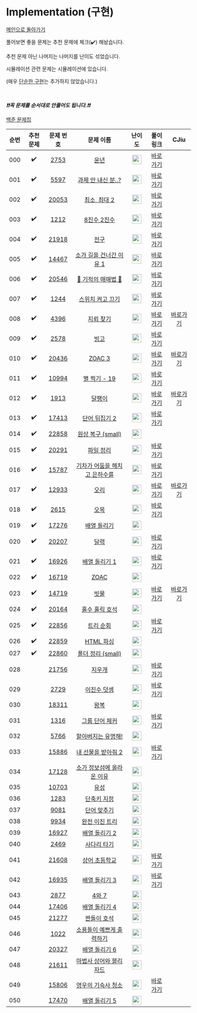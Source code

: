 # Implementation (구현)

[메인으로 돌아가기](https://github.com/tony9402/baekjoon)

풀어보면 좋을 문제는 추천 문제에 체크(:heavy_check_mark:) 해놨습니다.

추천 문제 아닌 나머지는 나머지를 난이도 섞었습니다.

시뮬레이션 관련 문제는 시뮬레이션에 있습니다.

(매우 [단순한 구현](https://www.acmicpc.net/problem/1000)는 추가하지 않았습니다.)

<br>

***❗️❗️꼭 문제를 순서대로 안풀어도 됩니다.❗️❗️***

[백준 문제집](https://www.acmicpc.net/workbook/view/6783)


|순번|추천 문제|문제 번호|문제 이름|난이도|풀이 링크|CJiu|
|:--:|:--:|:--:|:--:|:--:|:--:|:--:|
|000|:heavy_check_mark:|<a href="https://www.acmicpc.net/problem/2753" target="_blank">2753</a>|<a href="https://www.acmicpc.net/problem/2753" target="_blank">윤년</a>|<img height="25px" width="25px" src="https://static.solved.ac/tier_small/1.svg"/>|<a href="https://github.com/tony9402/algorithm-solutions/tree/main/solutions/baekjoon/2753" target="_blank">바로 가기</a>|
|001|:heavy_check_mark:|<a href="https://www.acmicpc.net/problem/5597" target="_blank">5597</a>|<a href="https://www.acmicpc.net/problem/5597" target="_blank">과제 안 내신 분..?</a>|<img height="25px" width="25px" src="https://static.solved.ac/tier_small/3.svg"/>|<a href="https://github.com/tony9402/algorithm-solutions/tree/main/solutions/baekjoon/5597" target="_blank">바로 가기</a>|
|002|:heavy_check_mark:|<a href="https://www.acmicpc.net/problem/20053" target="_blank">20053</a>|<a href="https://www.acmicpc.net/problem/20053" target="_blank">최소, 최대 2</a>|<img height="25px" width="25px" src="https://static.solved.ac/tier_small/3.svg"/>|<a href="https://github.com/tony9402/algorithm-solutions/tree/main/solutions/baekjoon/20053" target="_blank">바로 가기</a>|
|003|:heavy_check_mark:|<a href="https://www.acmicpc.net/problem/1212" target="_blank">1212</a>|<a href="https://www.acmicpc.net/problem/1212" target="_blank">8진수 2진수</a>|<img height="25px" width="25px" src="https://static.solved.ac/tier_small/4.svg"/>|<a href="https://github.com/tony9402/algorithm-solutions/tree/main/solutions/baekjoon/1212" target="_blank">바로 가기</a>|
|004|:heavy_check_mark:|<a href="https://www.acmicpc.net/problem/21918" target="_blank">21918</a>|<a href="https://www.acmicpc.net/problem/21918" target="_blank">전구</a>|<img height="25px" width="25px" src="https://static.solved.ac/tier_small/4.svg"/>|<a href="https://github.com/tony9402/algorithm-solutions/tree/main/solutions/baekjoon/21918" target="_blank">바로 가기</a>|
|005|:heavy_check_mark:|<a href="https://www.acmicpc.net/problem/14467" target="_blank">14467</a>|<a href="https://www.acmicpc.net/problem/14467" target="_blank">소가 길을 건너간 이유 1</a>|<img height="25px" width="25px" src="https://static.solved.ac/tier_small/5.svg"/>|<a href="https://github.com/tony9402/algorithm-solutions/tree/main/solutions/baekjoon/14467" target="_blank">바로 가기</a>|
|006|:heavy_check_mark:|<a href="https://www.acmicpc.net/problem/20546" target="_blank">20546</a>|<a href="https://www.acmicpc.net/problem/20546" target="_blank">🐜 기적의 매매법 🐜</a>|<img height="25px" width="25px" src="https://static.solved.ac/tier_small/6.svg"/>|<a href="https://github.com/tony9402/algorithm-solutions/tree/main/solutions/baekjoon/20546" target="_blank">바로 가기</a>|
|007|:heavy_check_mark:|<a href="https://www.acmicpc.net/problem/1244" target="_blank">1244</a>|<a href="https://www.acmicpc.net/problem/1244" target="_blank">스위치 켜고 끄기</a>|<img height="25px" width="25px" src="https://static.solved.ac/tier_small/7.svg"/>|<a href="https://github.com/tony9402/algorithm-solutions/tree/main/solutions/baekjoon/1244" target="_blank">바로 가기</a>|
|008|:heavy_check_mark:|<a href="https://www.acmicpc.net/problem/4396" target="_blank">4396</a>|<a href="https://www.acmicpc.net/problem/4396" target="_blank">지뢰 찾기</a>|<img height="25px" width="25px" src="https://static.solved.ac/tier_small/7.svg"/>|<a href="https://github.com/tony9402/algorithm-solutions/tree/main/solutions/baekjoon/4396" target="_blank">바로 가기</a>|[바로가기](https://be-freely.tistory.com/20)
|009|:heavy_check_mark:|<a href="https://www.acmicpc.net/problem/2578" target="_blank">2578</a>|<a href="https://www.acmicpc.net/problem/2578" target="_blank">빙고</a>|<img height="25px" width="25px" src="https://static.solved.ac/tier_small/7.svg"/>|<a href="https://github.com/tony9402/algorithm-solutions/tree/main/solutions/baekjoon/2578" target="_blank">바로 가기</a>|
|010|:heavy_check_mark:|<a href="https://www.acmicpc.net/problem/20436" target="_blank">20436</a>|<a href="https://www.acmicpc.net/problem/20436" target="_blank">ZOAC 3</a>|<img height="25px" width="25px" src="https://static.solved.ac/tier_small/7.svg"/>|<a href="https://github.com/tony9402/algorithm-solutions/tree/main/solutions/baekjoon/20436" target="_blank">바로 가기</a>|[바로가기](https://be-freely.tistory.com/55)
|011|:heavy_check_mark:|<a href="https://www.acmicpc.net/problem/10994" target="_blank">10994</a>|<a href="https://www.acmicpc.net/problem/10994" target="_blank">별 찍기 - 19</a>|<img height="25px" width="25px" src="https://static.solved.ac/tier_small/7.svg"/>|<a href="https://github.com/tony9402/algorithm-solutions/tree/main/solutions/baekjoon/10994" target="_blank">바로 가기</a>|
|012|:heavy_check_mark:|<a href="https://www.acmicpc.net/problem/1913" target="_blank">1913</a>|<a href="https://www.acmicpc.net/problem/1913" target="_blank">달팽이</a>|<img height="25px" width="25px" src="https://static.solved.ac/tier_small/8.svg"/>|<a href="https://github.com/tony9402/algorithm-solutions/tree/main/solutions/baekjoon/1913" target="_blank">바로 가기</a>|[바로가기](https://be-freely.tistory.com/25)
|013|:heavy_check_mark:|<a href="https://www.acmicpc.net/problem/17413" target="_blank">17413</a>|<a href="https://www.acmicpc.net/problem/17413" target="_blank">단어 뒤집기 2</a>|<img height="25px" width="25px" src="https://static.solved.ac/tier_small/8.svg"/>|<a href="https://github.com/tony9402/algorithm-solutions/tree/main/solutions/baekjoon/17413" target="_blank">바로 가기</a>|
|014|:heavy_check_mark:|<a href="https://www.acmicpc.net/problem/22858" target="_blank">22858</a>|<a href="https://www.acmicpc.net/problem/22858" target="_blank">원상 복구 (small)</a>|<img height="25px" width="25px" src="https://static.solved.ac/tier_small/8.svg"/>||
|015|:heavy_check_mark:|<a href="https://www.acmicpc.net/problem/20291" target="_blank">20291</a>|<a href="https://www.acmicpc.net/problem/20291" target="_blank">파일 정리</a>|<img height="25px" width="25px" src="https://static.solved.ac/tier_small/8.svg"/>|<a href="https://github.com/tony9402/algorithm-solutions/tree/main/solutions/baekjoon/20291" target="_blank">바로 가기</a>|
|016|:heavy_check_mark:|<a href="https://www.acmicpc.net/problem/15787" target="_blank">15787</a>|<a href="https://www.acmicpc.net/problem/15787" target="_blank">기차가 어둠을 헤치고 은하수를</a>|<img height="25px" width="25px" src="https://static.solved.ac/tier_small/9.svg"/>|<a href="https://github.com/tony9402/algorithm-solutions/tree/main/solutions/baekjoon/15787" target="_blank">바로 가기</a>|
|017|:heavy_check_mark:|<a href="https://www.acmicpc.net/problem/12933" target="_blank">12933</a>|<a href="https://www.acmicpc.net/problem/12933" target="_blank">오리</a>|<img height="25px" width="25px" src="https://static.solved.ac/tier_small/9.svg"/>|<a href="https://github.com/tony9402/algorithm-solutions/tree/main/solutions/baekjoon/12933" target="_blank">바로 가기</a>|[바로가기](https://be-freely.tistory.com/53)
|018|:heavy_check_mark:|<a href="https://www.acmicpc.net/problem/2615" target="_blank">2615</a>|<a href="https://www.acmicpc.net/problem/2615" target="_blank">오목</a>|<img height="25px" width="25px" src="https://static.solved.ac/tier_small/10.svg"/>|<a href="https://github.com/tony9402/algorithm-solutions/tree/main/solutions/baekjoon/2615" target="_blank">바로 가기</a>|
|019|:heavy_check_mark:|<a href="https://www.acmicpc.net/problem/17276" target="_blank">17276</a>|<a href="https://www.acmicpc.net/problem/17276" target="_blank">배열 돌리기</a>|<img height="25px" width="25px" src="https://static.solved.ac/tier_small/10.svg"/>||
|020|:heavy_check_mark:|<a href="https://www.acmicpc.net/problem/20207" target="_blank">20207</a>|<a href="https://www.acmicpc.net/problem/20207" target="_blank">달력</a>|<img height="25px" width="25px" src="https://static.solved.ac/tier_small/11.svg"/>|<a href="https://github.com/tony9402/algorithm-solutions/tree/main/solutions/baekjoon/20207" target="_blank">바로 가기</a>|
|021|:heavy_check_mark:|<a href="https://www.acmicpc.net/problem/16926" target="_blank">16926</a>|<a href="https://www.acmicpc.net/problem/16926" target="_blank">배열 돌리기 1</a>|<img height="25px" width="25px" src="https://static.solved.ac/tier_small/11.svg"/>|<a href="https://github.com/tony9402/algorithm-solutions/tree/main/solutions/baekjoon/16926" target="_blank">바로 가기</a>|
|022|:heavy_check_mark:|<a href="https://www.acmicpc.net/problem/16719" target="_blank">16719</a>|<a href="https://www.acmicpc.net/problem/16719" target="_blank">ZOAC</a>|<img height="25px" width="25px" src="https://static.solved.ac/tier_small/11.svg"/>||
|023|:heavy_check_mark:|<a href="https://www.acmicpc.net/problem/14719" target="_blank">14719</a>|<a href="https://www.acmicpc.net/problem/14719" target="_blank">빗물</a>|<img height="25px" width="25px" src="https://static.solved.ac/tier_small/11.svg"/>|<a href="https://github.com/tony9402/algorithm-solutions/tree/main/solutions/baekjoon/14719" target="_blank">바로 가기</a>|[바로가기](https://be-freely.tistory.com/56)
|024|:heavy_check_mark:|<a href="https://www.acmicpc.net/problem/20164" target="_blank">20164</a>|<a href="https://www.acmicpc.net/problem/20164" target="_blank">홀수 홀릭 호석</a>|<img height="25px" width="25px" src="https://static.solved.ac/tier_small/11.svg"/>||
|025|:heavy_check_mark:|<a href="https://www.acmicpc.net/problem/22856" target="_blank">22856</a>|<a href="https://www.acmicpc.net/problem/22856" target="_blank">트리 순회</a>|<img height="25px" width="25px" src="https://static.solved.ac/tier_small/12.svg"/>|<a href="https://github.com/tony9402/algorithm-solutions/tree/main/solutions/baekjoon/22856" target="_blank">바로 가기</a>|
|026|:heavy_check_mark:|<a href="https://www.acmicpc.net/problem/22859" target="_blank">22859</a>|<a href="https://www.acmicpc.net/problem/22859" target="_blank">HTML 파싱</a>|<img height="25px" width="25px" src="https://static.solved.ac/tier_small/13.svg"/>||
|027|:heavy_check_mark:|<a href="https://www.acmicpc.net/problem/22860" target="_blank">22860</a>|<a href="https://www.acmicpc.net/problem/22860" target="_blank">폴더 정리 (small)</a>|<img height="25px" width="25px" src="https://static.solved.ac/tier_small/13.svg"/>||
|028||<a href="https://www.acmicpc.net/problem/21756" target="_blank">21756</a>|<a href="https://www.acmicpc.net/problem/21756" target="_blank">지우개</a>|<img height="25px" width="25px" src="https://static.solved.ac/tier_small/4.svg"/>|<a href="https://github.com/tony9402/algorithm-solutions/tree/main/solutions/baekjoon/21756" target="_blank">바로 가기</a>|
|029||<a href="https://www.acmicpc.net/problem/2729" target="_blank">2729</a>|<a href="https://www.acmicpc.net/problem/2729" target="_blank">이진수 덧셈</a>|<img height="25px" width="25px" src="https://static.solved.ac/tier_small/5.svg"/>|<a href="https://github.com/tony9402/algorithm-solutions/tree/main/solutions/baekjoon/2729" target="_blank">바로 가기</a>|
|030||<a href="https://www.acmicpc.net/problem/18311" target="_blank">18311</a>|<a href="https://www.acmicpc.net/problem/18311" target="_blank">왕복</a>|<img height="25px" width="25px" src="https://static.solved.ac/tier_small/6.svg"/>||
|031||<a href="https://www.acmicpc.net/problem/1316" target="_blank">1316</a>|<a href="https://www.acmicpc.net/problem/1316" target="_blank">그룹 단어 체커</a>|<img height="25px" width="25px" src="https://static.solved.ac/tier_small/6.svg"/>|<a href="https://github.com/tony9402/algorithm-solutions/tree/main/solutions/baekjoon/1316" target="_blank">바로 가기</a>|
|032||<a href="https://www.acmicpc.net/problem/5766" target="_blank">5766</a>|<a href="https://www.acmicpc.net/problem/5766" target="_blank">할아버지는 유명해!</a>|<img height="25px" width="25px" src="https://static.solved.ac/tier_small/7.svg"/>||
|033||<a href="https://www.acmicpc.net/problem/15886" target="_blank">15886</a>|<a href="https://www.acmicpc.net/problem/15886" target="_blank">내 선물을 받아줘 2</a>|<img height="25px" width="25px" src="https://static.solved.ac/tier_small/8.svg"/>|<a href="https://github.com/tony9402/algorithm-solutions/tree/main/solutions/baekjoon/15886" target="_blank">바로 가기</a>|
|034||<a href="https://www.acmicpc.net/problem/17128" target="_blank">17128</a>|<a href="https://www.acmicpc.net/problem/17128" target="_blank">소가 정보섬에 올라온 이유</a>|<img height="25px" width="25px" src="https://static.solved.ac/tier_small/9.svg"/>||
|035||<a href="https://www.acmicpc.net/problem/10703" target="_blank">10703</a>|<a href="https://www.acmicpc.net/problem/10703" target="_blank">유성</a>|<img height="25px" width="25px" src="https://static.solved.ac/tier_small/10.svg"/>||
|036||<a href="https://www.acmicpc.net/problem/1283" target="_blank">1283</a>|<a href="https://www.acmicpc.net/problem/1283" target="_blank">단축키 지정</a>|<img height="25px" width="25px" src="https://static.solved.ac/tier_small/10.svg"/>||
|037||<a href="https://www.acmicpc.net/problem/9081" target="_blank">9081</a>|<a href="https://www.acmicpc.net/problem/9081" target="_blank">단어 맞추기</a>|<img height="25px" width="25px" src="https://static.solved.ac/tier_small/10.svg"/>||
|038||<a href="https://www.acmicpc.net/problem/9934" target="_blank">9934</a>|<a href="https://www.acmicpc.net/problem/9934" target="_blank">완전 이진 트리</a>|<img height="25px" width="25px" src="https://static.solved.ac/tier_small/10.svg"/>||
|039||<a href="https://www.acmicpc.net/problem/16927" target="_blank">16927</a>|<a href="https://www.acmicpc.net/problem/16927" target="_blank">배열 돌리기 2</a>|<img height="25px" width="25px" src="https://static.solved.ac/tier_small/11.svg"/>||
|040||<a href="https://www.acmicpc.net/problem/2469" target="_blank">2469</a>|<a href="https://www.acmicpc.net/problem/2469" target="_blank">사다리 타기</a>|<img height="25px" width="25px" src="https://static.solved.ac/tier_small/11.svg"/>||
|041||<a href="https://www.acmicpc.net/problem/21608" target="_blank">21608</a>|<a href="https://www.acmicpc.net/problem/21608" target="_blank">상어 초등학교</a>|<img height="25px" width="25px" src="https://static.solved.ac/tier_small/11.svg"/>|<a href="https://github.com/tony9402/algorithm-solutions/tree/main/solutions/baekjoon/21608" target="_blank">바로 가기</a>|
|042||<a href="https://www.acmicpc.net/problem/16935" target="_blank">16935</a>|<a href="https://www.acmicpc.net/problem/16935" target="_blank">배열 돌리기 3</a>|<img height="25px" width="25px" src="https://static.solved.ac/tier_small/11.svg"/>|<a href="https://github.com/tony9402/algorithm-solutions/tree/main/solutions/baekjoon/16935" target="_blank">바로 가기</a>|
|043||<a href="https://www.acmicpc.net/problem/2877" target="_blank">2877</a>|<a href="https://www.acmicpc.net/problem/2877" target="_blank">4와 7</a>|<img height="25px" width="25px" src="https://static.solved.ac/tier_small/11.svg"/>||
|044||<a href="https://www.acmicpc.net/problem/17406" target="_blank">17406</a>|<a href="https://www.acmicpc.net/problem/17406" target="_blank">배열 돌리기 4</a>|<img height="25px" width="25px" src="https://static.solved.ac/tier_small/12.svg"/>||
|045||<a href="https://www.acmicpc.net/problem/21277" target="_blank">21277</a>|<a href="https://www.acmicpc.net/problem/21277" target="_blank">짠돌이 호석</a>|<img height="25px" width="25px" src="https://static.solved.ac/tier_small/13.svg"/>||
|046||<a href="https://www.acmicpc.net/problem/1022" target="_blank">1022</a>|<a href="https://www.acmicpc.net/problem/1022" target="_blank">소용돌이 예쁘게 출력하기</a>|<img height="25px" width="25px" src="https://static.solved.ac/tier_small/13.svg"/>||
|047||<a href="https://www.acmicpc.net/problem/20327" target="_blank">20327</a>|<a href="https://www.acmicpc.net/problem/20327" target="_blank">배열 돌리기 6</a>|<img height="25px" width="25px" src="https://static.solved.ac/tier_small/14.svg"/>||
|048||<a href="https://www.acmicpc.net/problem/21611" target="_blank">21611</a>|<a href="https://www.acmicpc.net/problem/21611" target="_blank">마법사 상어와 블리자드</a>|<img height="25px" width="25px" src="https://static.solved.ac/tier_small/15.svg"/>||
|049||<a href="https://www.acmicpc.net/problem/15806" target="_blank">15806</a>|<a href="https://www.acmicpc.net/problem/15806" target="_blank">영우의 기숙사 청소</a>|<img height="25px" width="25px" src="https://static.solved.ac/tier_small/16.svg"/>|<a href="https://github.com/tony9402/algorithm-solutions/tree/main/solutions/baekjoon/15806" target="_blank">바로 가기</a>|
|050||<a href="https://www.acmicpc.net/problem/17470" target="_blank">17470</a>|<a href="https://www.acmicpc.net/problem/17470" target="_blank">배열 돌리기 5</a>|<img height="25px" width="25px" src="https://static.solved.ac/tier_small/17.svg"/>||
